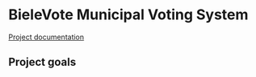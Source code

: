 # BieleVote Municipal Voting System

[Project documentation](documentation/README.md)

## Project goals


